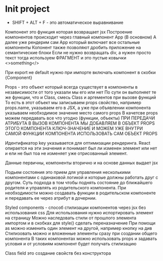# Init project
* SHIFT + ALT + F - это автоматическое выравнивание

Компонент это функция которая возвращает jsx
Построение компонентов происходит через главный компонент App (В основном)
А далее уже рендерим сам App который включает все остальные компоненты
Копонент также позволяют дробить приложение на семантические блоки
Если не нужно возвращать div, а нужен просто текст тогда используем ФРАГМЕНТ и это пустые ковычки <>something</>

При export не default нужно при импорте включать компонент в скобки {Component}

Props - это объект который всегда существует в компоненты в независимости от того указали мы его или нет
По сути он выполняет те же функции, что и Class, смесь Class и аргементов при вызове функций 
То есть в этот объект мы записываем props свойство, например props.name, указываем его в JSX, а уже при объявлении компонента указываем необходимое значение место самого props
В качетсве props можем передавать все что угодно (функции, объекты)
ПРИ ПЕРЕДАЧИ АТРИБУТА В ВЫЗОВ КОМПОНЕНТА МЫ ДОБАВЛЯЕМ В ОБЪЕКТ PROPS ЭТОГО КОМПОНЕНТА КЛЮЧ-ЗНАЧЕНИЕ И МОЖЕМ УЖЕ ВНУТРИ САМОЙ ФУНКЦИИ КОМПОНЕНТА ИСПОЛЬЗОВАТЬ САМ ОБЪЕКТ PROPS

Идентификатор key указывается для оптимизации рендеринга. 
React опирается на эти значения и понимает был ли изменен элемент или нет и ели не был тоа не изменяет уже отрисованный элемент.

Данные первичны, компоненты вторично и на основе данных выдает jsx

Подьем состояния это прием для управления несколькими компонентами с одинаковой логикой и которые должны работать друг с другом. Суть подхода в том чтобы поднять состояние до ближайшего родителя и управлять из родительского компонента. При необходимости можно создавать функции в родительском компоненте и передавать ее через атрибут в дочернии.

Styled components - способ стилизации компонентов через jsx без использования css
Для использования нужно испортировать элемент на страницу
Можно наследовать стили от прошлого элемента импортом и в скобках для style() сделать переназначение
При помощи as можно изменить один элемент на другой, например кнопку на див
Стилизовать можно и вложенные элементы сразу при создании общего компонента 
В таких компонентах можно использовать props и задавать условия и от условиям компонент будет получать стилизацию

Class field это создание свойств без конструктора